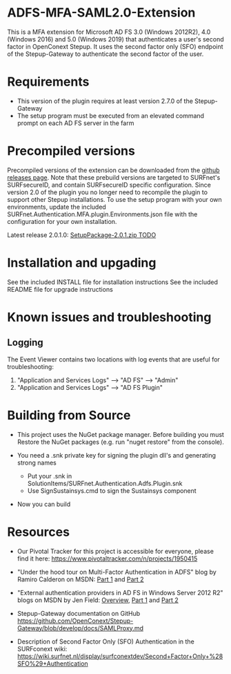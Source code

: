 ADFS-MFA-SAML2.0-Extension
==========================

This is a MFA extension for Microsoft AD FS 3.0 (Windows 2012R2),
4.0 (Windows 2016) and 5.0 (Windows 2019) that authenticates a user's
second factor in OpenConext Stepup. It uses the second factor only (SFO)
endpoint of the Stepup-Gateway to authenticate the second factor of the
user.


Requirements
============

* This version of the plugin requires at least version 2.7.0 of the
  Stepup-Gateway
* The setup program must be executed from an elevated command prompt on
  each AD FS server in the farm


Precompiled versions
====================

Precompiled versions of the extension can be downloaded from the
[github releases page](https://github.com/SURFnet/ADFS-MFA-SAML2.0-Extension/releases).
Note that these prebuild versions are targeted to SURFnet's SURFsecureID,
and contain SURFsecureID specific configuration.
Since version 2.0 of the plugin you no longer need to recompile the plugin
to support other Stepup installations. To use the setup program
with your own environments, update the included 
    SURFnet.Authentication.MFA.plugin.Environments.json
file with the configuration for your own installation.

Latest release 2.0.1.0: [SetupPackage-2.0.1.zip TODO](https://github.com/SURFnet/ADFS-MFA-SAML2.0-Extension/releases/download/2.0.0/SetupPackage-2.0.1.zip)


Installation and upgading
=========================

See the included INSTALL file for installation instructions
See the included README file for upgrade instructions


Known issues and troubleshooting
================================

Logging
-------

The Event Viewer contains two locations with log events that are useful
for troubleshooting:

1. "Application and Services Logs" --> "AD FS" --> "Admin"
2. "Application and Services Logs" --> "AD FS Plugin"


Building from Source
====================

* This project uses the NuGet package manager. Before building you must
  Restore the NuGet packages (e.g. run "nuget restore" from the console).

* You need a .snk private key for signing the plugin dll's and generating
  strong names
  - Put your .snk in SolutionItems/SURFnet.Authentication.Adfs.Plugin.snk
  - Use SignSustainsys.cmd to sign the Sustainsys component
  
* Now you can build


Resources
=========

* Our Pivotal Tracker for this project is accessible for everyone,
  please find it here: https://www.pivotaltracker.com/n/projects/1950415

* "Under the hood tour on Multi-Factor Authentication in ADFS" blog by
  Ramiro Calderon on MSDN: [Part 1](https://blogs.msdn.microsoft.com/ramical/2014/01/30/under-the-hood-tour-on-multi-factor-authentication-in-adfs-part-1-policy/) and [Part 2](https://blogs.msdn.microsoft.com/ramical/2014/02/18/under-the-hood-tour-on-multi-factor-authentication-in-adfs-part-2-mfa-aware-relying-parties/)

* "External authentication providers in AD FS in Windows Server 2012 R2"
  blogs on MSDN by Jen Field: [Overview](https://blogs.msdn.microsoft.com/jenfieldmsft/2014/03/24/external-authentication-providers-in-ad-fs-in-windows-server-2012-r2-overview/), [Part 1](https://blogs.msdn.microsoft.com/jenfieldmsft/2014/03/24/build-your-own-external-authentication-provider-for-ad-fs-in-windows-server-2012-r2-walk-through-part-1/) and [Part 2](https://blogs.msdn.microsoft.com/jenfieldmsft/2014/03/24/build-your-own-external-authentication-provider-for-ad-fs-in-windows-server-2012-r2-walk-through-part-2/)

* Stepup-Gateway documentation on GitHub https://github.com/OpenConext/Stepup-Gateway/blob/develop/docs/SAMLProxy.md

* Description of Second Factor Only (SFO) Authentication in the SURFconext wiki: https://wiki.surfnet.nl/display/surfconextdev/Second+Factor+Only+%28SFO%29+Authentication
